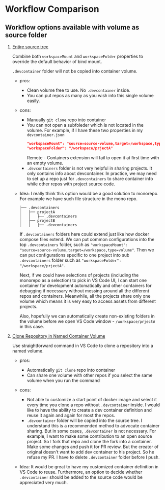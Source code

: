 # Workflow Comparison

## Workflow options available with volume as source folder

1. [Entire source tree](https://code.visualstudio.com/remote/advancedcontainers/improve-performance#_use-a-named-volume-for-your-entire-source-tree)

   Combine both `workspaceMount` and `workspaceFolder` properties to override the default behavior of bind mount. 

   `.devcontainer` folder will not be copied into container volume.

   - pros: 
     - Clean volume free to use. No `.devcontainer` inside.
     - You can put repos as many as you wish into this single volume easily.

   - cons:
     - Manually `git clone` repo into container
     - You can not open a subfoleder which is not located in the volume. For example, if I have these two properties in my `devcontainer.json`
       ```json
       "workspaceMount": "source=source-volume,target=/workspace,type=volume",
       "workspaceFolder": "/workspace/prjectA"
       ```
       Remote - Containers extension will fail to open it at first time with an empty volume.
     - `.devcontainers` folder is not very helpful in sharing projects. It only contains info about devcontainer. In practice, we may need to set up a repo just for `.devcontainers` to share container info while other repos with project source code.

   - Idea:
     I really think this option would be a good solution to monorepo. For example we have such file structure in the mono repo.

     ```
     ├── .devcontainers
     │   ├── projectA
     │   │   ├── .devcontainers
     │   ├── projectB
     │   │   ├── .devcontainers
     ```
     
     If `.devcontainers` folders here could extend just like how docker compose files extend. We can put common configurations into the top `.devcontainers` folder, such as `"workspaceMount": "source=source-volume,target=/workspace,type=volume"`. Then we can put configurations specific to one project into sub `.devcontainers` folder such as `"workspaceFolder": "/workspace/prjectA"`.

     Next, if we could have selections of projects (including the monorepo as a selection) to pick in VS Code UI, I can start one container for development automatically and other containers for debugging if necessary without messing around all the different repos and containers. Meanwhile, all the projects share only one volume which means it is very easy to access assets from different projects.

     Also, hopefully we can automatically create non-existing folders in the volume before we open VS Code window - `/workspace/prjectA` in this case.

2. [Clone Repository in Named Container Volume](https://code.visualstudio.com/remote/advancedcontainers/improve-performance#_use-a-targeted-named-volume)

   Use straightforward command in VS Code to clone a repository into a named volume.

   - pros:
     - Automatically `git clone` repo into container
     - Can share one volume with other repos if you select the same volume when you run the command

   - cons:
     - Not able to customize a start point of docker image and select it every time you clone a repo without `.devcontainer` inside. I would like to have the ability to create a dev container definition and reuse it again and again for most the repos.
     - `.devcontainer` folder will be copied into the source tree. I understand this is a recommended method to advocate container sharing. But in some cases, `.devcontainer` is not necessary. For example, I want to make some contribution to an open source project. So I fork that repo and clone the fork into a container. Make some changes and push it for PR review. But the creator of original doesn't want to add dev container to his project. So he refuse my PR. I have to delete `.devcontainer` folder before I push.

   - Idea:
     It would be great to have my customized container definition in VS Code to reuse. Furthermore, an option to decide whether `.devcontainer` should be added to the source code would be appreciated very much.
